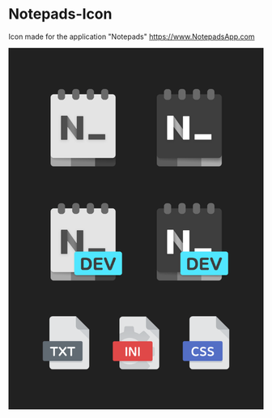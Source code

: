 # Notepads-Icon
Icon made for the application "Notepads" https://www.NotepadsApp.com

![iconspreview.png](iconspreview.png)
